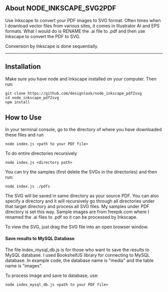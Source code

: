 ## About NODE_INKSCAPE_SVG2PDF
Use Inkscape to convert your PDF images to SVG format. Often times when I download vector files from various sites, it comes in Illustrator AI and EPS formats. What I would do is RENAME the .ai file to .pdf and then use Inkscape to convert the PDF to SVG.

Conversion by Inkscape is done sequentially.

***
## Installation

Make sure you have node and Inkscape installed on your computer. Then run:

```
git clone https://github.com/designlook/node_inkscape_pdf2svg
cd node_inkscape_pdf2svg
npm install
```
## How to Use

In your terminal console, go to the directory of where you have downloaded these files and run
```
node index.js <path to your PDF file>
```

To do entire directories recursively

```
node index.js <directory path>
```

You can try the samples (first delete the SVGs in the directories) and then run:

```
node index.js ./pdfs
```

The SVG will be saved in same directory as your source PDF. You can also specify a directory and it will recursively go through all directories under that target directory and process all SVG files. My samples under PDF directory is set this way. Sample images are from freepik.com where I renamed the .ai files to .pdf so it can be processed by Inkscape.

To view the SVG, just drag the SVG file into an open browser window.

#### Save results to MySQL Database

The file index_mysql_db.js is for those who want to save the results to MySQL database. I used BookshelfJS library for connecting to MySQL database. In example code, the database name is "media" and the table name is "images".

To process image and save to database, use:

```
node index_mysql_db.js <path to your PDF file>
```


